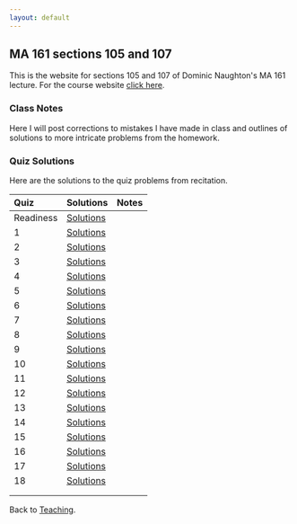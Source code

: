 ```yaml
---
layout: default
---
```


## MA 161 sections 105 and 107
This is the website for sections 105 and 107 of Dominic Naughton's MA 161 lecture. For the course website [click here](https://www.math.purdue.edu/MA161). 

### [](#notes) Class Notes
Here I will post corrections to mistakes I have made in class and outlines of solutions to more intricate problems from the homework.

### [](#sols) Quiz Solutions
Here are the solutions to the quiz problems from recitation.

|           Quiz | Solutions                                     | Notes    |
| :------------- | :-------------------------------------------- | :------- |
|      Readiness | [Solutions](quizzes/MA161-Quiz-R.pdf)         |          |
|              1 | [Solutions](quizzes/MA161-Quiz-1.pdf)         |          |
|              2 | [Solutions](quizzes/MA161-Quiz-2.pdf)         |          |
|              3 | [Solutions](quizzes/MA161-Quiz-3.pdf)         |          |
|              4 | [Solutions](quizzes/MA161-Quiz-4.pdf)         |          |
|              5 | [Solutions](quizzes/MA161-Quiz-5.pdf)         |          |
|              6 | [Solutions](quizzes/MA161-Quiz-6.pdf)         |          |
|              7 | [Solutions](quizzes/MA161-Quiz-7.pdf)         |          |
|              8 | [Solutions](quizzes/MA161-Quiz-8.pdf)         |          |
|              9 | [Solutions](quizzes/MA161-Quiz-9.pdf)         |          |
|             10 | [Solutions](quizzes/MA161-Quiz-10.pdf)        |          |
|             11 | [Solutions](quizzes/MA161-Quiz-11.pdf)        |          |
|             12 | [Solutions](quizzes/MA161-Quiz-12.pdf)        |          |
|             13 | [Solutions](quizzes/MA161-Quiz-13.pdf)        |          |
|             14 | [Solutions](quizzes/MA161-Quiz-14.pdf)        |          |
|             15 | [Solutions](quizzes/MA161-Quiz-15.pdf)        |          |
|             16 | [Solutions](quizzes/MA161-Quiz-16.pdf)        |          |
|             17 | [Solutions](quizzes/MA161-Quiz-17.pdf)        |          |
|             18 | [Solutions](quizzes/MA161-Quiz-18.pdf)       |          |
|                |                                               |          |
|                |                                               |          |

Back to [Teaching](../#-teaching).
